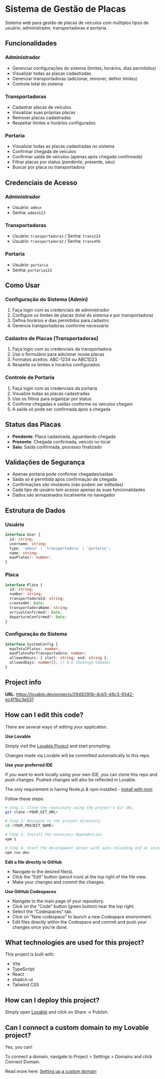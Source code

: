 # Sistema de Gestão de Placas

Sistema web para gestão de placas de veículos com múltiplos tipos de usuário: administrador, transportadoras e portaria.

## Funcionalidades

### Administrador
- Gerenciar configurações do sistema (limites, horários, dias permitidos)
- Visualizar todas as placas cadastradas
- Gerenciar transportadoras (adicionar, remover, definir limites)
- Controle total do sistema

### Transportadoras
- Cadastrar placas de veículos
- Visualizar suas próprias placas
- Remover placas cadastradas
- Respeitar limites e horários configurados

### Portaria
- Visualizar todas as placas cadastradas no sistema
- Confirmar chegada de veículos
- Confirmar saída de veículos (apenas após chegada confirmada)
- Filtrar placas por status (pendente, presente, saiu)
- Buscar por placa ou transportadora

## Credenciais de Acesso

### Administrador
- Usuário: `admin`
- Senha: `admin123`

### Transportadoras
- Usuário: `transportadora1` / Senha: `trans123`
- Usuário: `transportadora2` / Senha: `trans456`

### Portaria
- Usuário: `portaria`
- Senha: `portaria123`

## Como Usar

### Configuração do Sistema (Admin)
1. Faça login com as credenciais de administrador
2. Configure os limites de placas (total do sistema e por transportadora)
3. Defina horários e dias permitidos para cadastro
4. Gerencie transportadoras conforme necessário

### Cadastro de Placas (Transportadoras)
1. Faça login com as credenciais da transportadora
2. Use o formulário para adicionar novas placas
3. Formatos aceitos: ABC-1234 ou ABC1D23
4. Respeite os limites e horários configurados

### Controle de Portaria
1. Faça login com as credenciais da portaria
2. Visualize todas as placas cadastradas
3. Use os filtros para organizar por status
4. Confirme chegadas e saídas conforme os veículos chegam
5. A saída só pode ser confirmada após a chegada

## Status das Placas

- **Pendente**: Placa cadastrada, aguardando chegada
- **Presente**: Chegada confirmada, veículo no local
- **Saiu**: Saída confirmada, processo finalizado

## Validações de Segurança

- Apenas portaria pode confirmar chegadas/saídas
- Saída só é permitida após confirmação de chegada
- Confirmações são imutáveis (não podem ser editadas)
- Cada tipo de usuário tem acesso apenas às suas funcionalidades
- Dados são armazenados localmente no navegador

## Estrutura de Dados

### Usuário
```typescript
interface User {
  id: string;
  username: string;
  type: 'admin' | 'transportadora' | 'portaria';
  name: string;
  maxPlates?: number;
}
```

### Placa
```typescript
interface Plate {
  id: string;
  number: string;
  transportadoraId: string;
  createdAt: Date;
  transportadoraName: string;
  arrivalConfirmed?: Date;
  departureConfirmed?: Date;
}
```

### Configuração do Sistema
```typescript
interface SystemConfig {
  maxTotalPlates: number;
  maxPlatesPerTransportadora: number;
  allowedHours: { start: string; end: string };
  allowedDays: number[]; // 0-6 (Domingo-Sábado)
}
```

## Project info

**URL**: https://lovable.dev/projects/2949290b-4cb5-46c3-9342-ec4f1bc3e531

## How can I edit this code?

There are several ways of editing your application.

**Use Lovable**

Simply visit the [Lovable Project](https://lovable.dev/projects/2949290b-4cb5-46c3-9342-ec4f1bc3e531) and start prompting.

Changes made via Lovable will be committed automatically to this repo.

**Use your preferred IDE**

If you want to work locally using your own IDE, you can clone this repo and push changes. Pushed changes will also be reflected in Lovable.

The only requirement is having Node.js & npm installed - [install with nvm](https://github.com/nvm-sh/nvm#installing-and-updating)

Follow these steps:

```sh
# Step 1: Clone the repository using the project's Git URL.
git clone <YOUR_GIT_URL>

# Step 2: Navigate to the project directory.
cd <YOUR_PROJECT_NAME>

# Step 3: Install the necessary dependencies.
npm i

# Step 4: Start the development server with auto-reloading and an instant preview.
npm run dev
```

**Edit a file directly in GitHub**

- Navigate to the desired file(s).
- Click the "Edit" button (pencil icon) at the top right of the file view.
- Make your changes and commit the changes.

**Use GitHub Codespaces**

- Navigate to the main page of your repository.
- Click on the "Code" button (green button) near the top right.
- Select the "Codespaces" tab.
- Click on "New codespace" to launch a new Codespace environment.
- Edit files directly within the Codespace and commit and push your changes once you're done.

## What technologies are used for this project?

This project is built with:

- Vite
- TypeScript
- React
- shadcn-ui
- Tailwind CSS

## How can I deploy this project?

Simply open [Lovable](https://lovable.dev/projects/2949290b-4cb5-46c3-9342-ec4f1bc3e531) and click on Share -> Publish.

## Can I connect a custom domain to my Lovable project?

Yes, you can!

To connect a domain, navigate to Project > Settings > Domains and click Connect Domain.

Read more here: [Setting up a custom domain](https://docs.lovable.dev/tips-tricks/custom-domain#step-by-step-guide)
